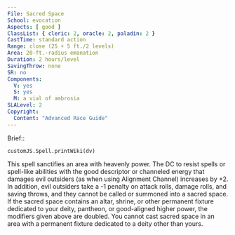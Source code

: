 ```yaml
---
File: Sacred Space
School: evocation
Aspects: [ good ]
ClassList: { cleric: 2, oracle: 2, paladin: 2 }
CastTime: standard action
Range: close (25 + 5 ft./2 levels)
Area: 20-ft.-radius emanation
Duration: 2 hours/level
SavingThrow: none
SR: no
Components:
  V: yes
  S: yes
  M: a vial of ambrosia
SLALevel: 2
Copyright:
  Content: "Advanced Race Guide"
---
```

Brief:: 

```dataviewjs
customJS.Spell.printWiki(dv)
```

This spell sanctifies an area with heavenly power. The DC to resist spells or spell-like abilities with the good descriptor or channeled energy that damages evil outsiders (as when using Alignment Channel) increases by +2. In addition, evil outsiders take a -1 penalty on attack rolls, damage rolls, and saving throws, and they cannot be called or summoned into a sacred space. If the sacred space contains an altar, shrine, or other permanent fixture dedicated to your deity, pantheon, or good-aligned higher power, the modifiers given above are doubled. You cannot cast sacred space in an area with a permanent fixture dedicated to a deity other than yours.

